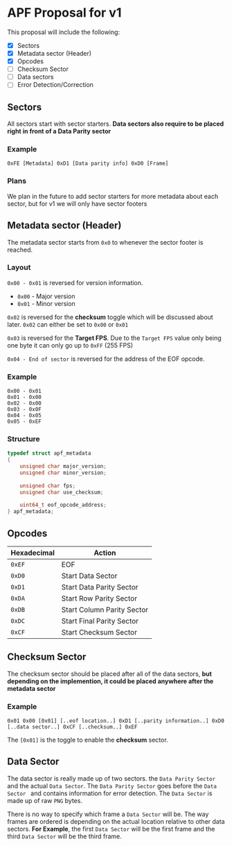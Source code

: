 # APF Proposal for v1

This proposal will include the following:
  - [x] Sectors
  - [x] Metadata sector (Header)
  - [x] Opcodes
  - [ ] Checksum Sector
  - [ ] Data sectors
  - [ ] Error Detection/Correction

## Sectors

All sectors start with sector starters. **Data sectors also require to be placed right in front of a Data Parity sector**

### Example
`0xFE [Metadata] 0xD1 [Data parity info] 0xD0 [Frame]`

### Plans

We plan in the future to add sector starters for more metadata about each sector, but for v1 we will only have sector footers

## Metadata sector (Header)

The metadata sector starts from `0x0` to whenever the sector footer is reached.

### Layout

`0x00 - 0x01` is reversed for version information.
 - `0x00` - Major version
 - `0x01` - Minor version

`0x02` is reversed for the **checksum** toggle which will be discussed about later. `0x02` can either be set to `0x00` or `0x01`

`0x03` is reversed for the **Target FPS**. Due to the `Target FPS` value only being one byte it can only go up to `0xFF` (255 FPS)

`0x04 - End of sector` is reversed for the address of the EOF opcode.

### Example

```
0x00 - 0x01
0x01 - 0x00
0x02 - 0x00
0x03 - 0x0F
0x04 - 0x05
0x05 - 0xEF
```

### Structure

```c
typedef struct apf_metadata
{
    unsigned char major_version;
    unsigned char minor_version;
    
    unsigned char fps;
    unsigned char use_checksum;
    
    uint64_t eof_opcode_address;
} apf_metadata;
```

## Opcodes

| Hexadecimal | Action |
| ------------- | ------------- |
| `0xEF` | EOF |
| `0xD0` | Start Data Sector |
| `0xD1` | Start Data Parity Sector |
| `0xDA` | Start Row Parity Sector |
| `0xDB` | Start Column Parity Sector |
| `0xDC` | Start Final Parity Sector |
| `0xCF` | Start Checksum Sector |

## Checksum Sector

The checksum sector should be placed after all of the data sectors, **but depending on the implemention, it could be placed anywhere after the metadata sector**

### Example

`0x01 0x00 [0x01] [..eof location..] 0xD1 [..parity information..] 0xD0 [..data sector..] 0xCF [..checksum..] 0xEF`

The `[0x01]` is the toggle to enable the **checksum** sector.

## Data Sector

The data sector is really made up of two sectors. the `Data Parity Sector` and the actual `Data Sector`. The `Data Parity Sector` goes before the `Data Sector ` and contains information for error detection. The `Data Sector` is made up of raw `PNG` bytes.

There is no way to specify which frame a `Data Sector` will be. The way frames are ordered is depending on the actual location relative to other data sectors. **For Example**, the first `Data Sector` will be the first frame and the third `Data Sector` will be the third frame.

